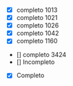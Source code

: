 - [x] completo 1013
- [x] completo 1021
- [x] completo 1026
- [x] completo 1042
- [x] completo 1160
- [] completo 3424
- [] Incompleto
- [x] Completo

 
 
